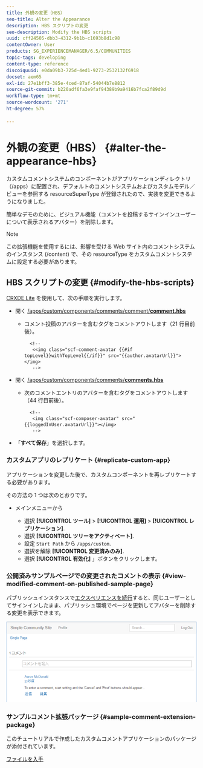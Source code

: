 ```yaml
---
title: 外観の変更（HBS）
seo-title: Alter the Appearance
description: HBS スクリプトの変更
seo-description: Modify the HBS scripts
uuid: cff24505-dbb3-4312-9b1b-c1693b8d1c98
contentOwner: User
products: SG_EXPERIENCEMANAGER/6.5/COMMUNITIES
topic-tags: developing
content-type: reference
discoiquuid: e0da09b3-725d-4ed1-9273-2532132f6918
docset: aem65
exl-id: 27e1bff3-385e-4ced-87af-54044b7e8812
source-git-commit: b220adf6fa3e9faf94389b9a9416b7fca2f89d9d
workflow-type: tm+mt
source-wordcount: '271'
ht-degree: 57%

---
```


# 外観の変更（HBS） {#alter-the-appearance-hbs}

カスタムコメントシステムのコンポーネントがアプリケーションディレクトリ（/apps）に配置され、デフォルトのコメントシステムおよびカスタムモデル／ビューを参照する resourceSuperType が登録されたので、実装を変更できるようになりました。

簡単なデモのために、ビジュアル機能（コメントを投稿するサインインユーザーについて表示されるアバター）を削除します。

>[!NOTE]
>
>この拡張機能を使用するには、影響を受ける Web サイト内のコメントシステムのインスタンス (/content) で、その resourceType をカスタムコメントシステムに設定する必要があります。

## HBS スクリプトの変更 {#modify-the-hbs-scripts}

[CRXDE Lite](/help/sites-developing/developing-with-crxde-lite.md) を使用して、次の手順を実行します。

* 開く [/apps/custom/components/comments/comment/**comment.hbs**](https://localhost:4502/crx/de/index.jsp#/apps/custom/components/comments/comment/comment.hbs)

   * コメント投稿のアバターを含むタグをコメントアウトします（21 行目前後）。

      ```
        <!--
         <<img class="scf-comment-avatar {{#if topLevel}}withTopLevel{{/if}}" src="{{author.avatarUrl}}"></img>
         -->
      ```

* 開く [/apps/custom/components/comments/**comments.hbs**](https://localhost:4502/crx/de/index.jsp#/apps/custom/components/comments/comments.hbs)

   * 次のコメントエントリのアバターを含むタグをコメントアウトします（44 行目前後）。

      ```
        <!--
         <img class="scf-composer-avatar" src="{{loggedInUser.avatarUrl}}"></img>
         -->
      ```

* 「**すべて保存**」を選択します。

### カスタムアプリのレプリケート {#replicate-custom-app}

アプリケーションを変更した後で、カスタムコンポーネントを再レプリケートする必要があります。

その方法の 1 つは次のとおりです。

* メインメニューから

   * 選択 **[!UICONTROL ツール]** > **[!UICONTROL 運用]** > **[!UICONTROL レプリケーション]**.
   * 選択 **[!UICONTROL ツリーをアクティベート]**.
   * 設定 `Start Path` から `/apps/custom`.
   * 選択を解除 **[!UICONTROL 変更済みのみ]**.
   * 選択 **[!UICONTROL 有効化]** 」ボタンをクリックします。

### 公開済みサンプルページでの変更されたコメントの表示 {#view-modified-comment-on-published-sample-page}

パブリッシュインスタンスで[エクスペリエンスを続行](/help/communities/extend-sample-page.md#publish-sample-page)すると、同じユーザーとしてサインインしたまま、パブリッシュ環境でページを更新してアバターを削除する変更を表示できます。

![view-modified-content](assets/view-modified-content.png)

### サンプルコメント拡張パッケージ {#sample-comment-extension-package}

このチュートリアルで作成したカスタムコメントアプリケーションのパッケージが添付されています。

[ファイルを入手](assets/sample-comment-extension-6-1-fp3.zip)

